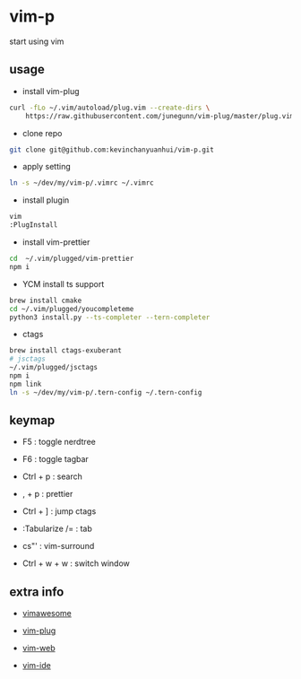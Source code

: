 # vim-p

start using vim

## usage

- install vim-plug

```bash
curl -fLo ~/.vim/autoload/plug.vim --create-dirs \
    https://raw.githubusercontent.com/junegunn/vim-plug/master/plug.vim
```

- clone repo

```bash
git clone git@github.com:kevinchanyuanhui/vim-p.git
```

- apply setting

```bash
ln -s ~/dev/my/vim-p/.vimrc ~/.vimrc
```

- install plugin

```bash
vim
:PlugInstall
```

- install vim-prettier

```bash
cd  ~/.vim/plugged/vim-prettier
npm i
```

- YCM install ts support

```bash
brew install cmake
cd ~/.vim/plugged/youcompleteme
python3 install.py --ts-completer --tern-completer
```

- ctags

```bash
brew install ctags-exuberant
# jsctags
~/.vim/plugged/jsctags
npm i
npm link
ln -s ~/dev/my/vim-p/.tern-config ~/.tern-config
```

## keymap

- F5             :  toggle nerdtree

- F6             :  toggle tagbar

- Ctrl + p       :  search

- , + p          :  prettier

- Ctrl + ]       :  jump ctags

- :Tabularize /= :  tab

- cs"'           :  vim-surround

- Ctrl + w + w   :  switch window

## extra info

- [vimawesome](https://vimawesome.com/)

- [vim-plug](https://github.com/junegunn/vim-plug)

- [vim-web](https://github.com/jaywcjlove/vim-web)

- [vim-ide](https://www.jianshu.com/p/06ea892566e7)
